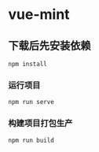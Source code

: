 # vue-mint

## 下载后先安装依赖

```
npm install
```

### 运行项目

```
npm run serve
```

### 构建项目打包生产

```
npm run build
```
